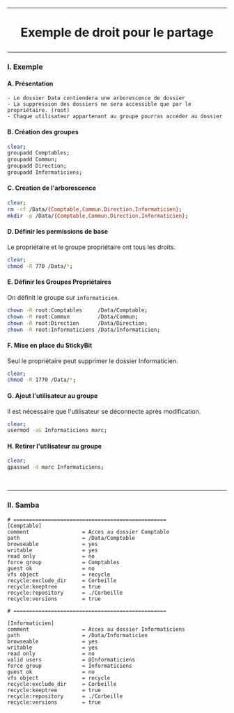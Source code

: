 ------------------------------------------------------------------------------------------------------------------------------------------------------------
# <p align='center'> Exemple de droit pour le partage </p>
------------------------------------------------------------------------------------------------------------------------------------------------------------
### I. Exemple
#### A. Présentation
```
- Le dossier Data contiendera une arborescence de dossier
- La suppression des dossiers ne sera accessible que par le propriétaire. (root)
- Chaque utilisateur appartenant au groupe pourras accéder au dossier
```


#### B. Création des groupes
```bash
clear;
groupadd Comptables;
groupadd Commun;
groupadd Direction;
groupadd Informaticiens;
```

#### C. Creation de l'arborescence
```bash
clear;
rm -rf /Data/{Comptable,Commun,Direction,Informaticien};
mkdir -p /Data/{Comptable,Commun,Direction,Informaticien};
```

#### D. Définir les permissions de base
Le propriétaire et le groupe propriétaire ont tous les droits.
```bash
clear;
chmod -R 770 /Data/*;
```

#### E. Définir les Groupes Propriétaires
On définit le groupe sur `informaticien`.
```bash
chown -R root:Comptables     /Data/Comptable;
chown -R root:Commun         /Data/Commun;
chown -R root:Direction      /Data/Direction;
chown -R root:Informaticiens /Data/Informaticien;
```

#### F. Mise en place du StickyBit
Seul le propriétaire peut supprimer le dossier Informaticien.
```bash
clear;
chmod -R 1770 /Data/*;
```

#### G. Ajout l'utilisateur au groupe
Il est nécessaire que l'utilisateur se déconnecte après modification.
```bash
clear;
usermod -aG Informaticiens marc;
```

#### H. Retirer l'utilisateur au groupe
```bash
clear;
gpasswd -d marc Informaticiens;
```

<br />

------------------------------------------------------------------------------------------------------------------------------------------------------------
### II. Samba

```
# =================================================
[Comptable]
comment                 = Acces au dossier Comptable
path                    = /Data/Comptable
browseable              = yes
writable                = yes
read only               = no
force group             = Comptables
guest ok                = no
vfs object              = recycle
recycle:exclude_dir     = Corbeille
recycle:keeptree        = true
recycle:repository      = ./Corbeille
recycle:versions        = true

# =================================================

[Informaticien]
comment                 = Acces au dossier Informaticiens
path                    = /Data/Informaticien
browseable              = yes
writable                = yes
read only               = no
valid users             = @Informaticiens
force group             = Informaticiens
guest ok                = no
vfs object              = recycle
recycle:exclude_dir     = Corbeille
recycle:keeptree        = true
recycle:repository      = ./Corbeille
recycle:versions        = true
```
